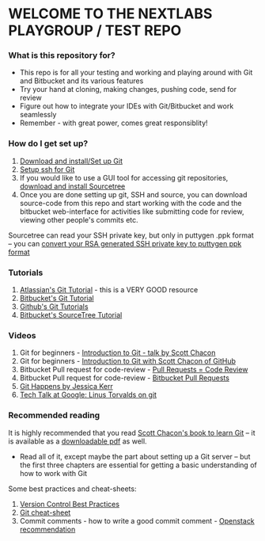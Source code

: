 # WELCOME TO THE NEXTLABS PLAYGROUP / TEST REPO #

### What is this repository for? ###

* This repo is for all your testing and working and playing around with Git and Bitbucket and its various features
* Try your hand at cloning, making changes, pushing code, send for review
* Figure out how to integrate your IDEs with Git/Bitbucket and work seamlessly
* Remember - with great power, comes great responsiblity!

### How do I get set up? ###

1. [Download and install/Set up Git](https://confluence.atlassian.com/bitbucket/set-up-git-744723531.html)
2. [Setup ssh for Git](https://confluence.atlassian.com/bitbucket/set-up-ssh-for-git-728138079.html)
3. If you would like to use a GUI tool for accessing git repositories, [download and install Sourcetree](https://confluence.atlassian.com/bitbucket/set-up-sourcetree-603488472.html)
4. Once you are done setting up git, SSH and source, you can download source-code from this repo and start working with the code and the bitbucket web-interface for activities like submitting code for review, viewing other people's commits etc.

Sourcetree can read your SSH private key, but only in puttygen .ppk format – you can [convert your RSA generated SSH private key to puttygen ppk format](https://sites.google.com/site/xiangyangsite/home/technical-tips/linux-unix/common-tips/how-to-convert-ssh-id_rsa-keys-to-putty-ppk)

### Tutorials ###

1. [Atlassian's Git Tutorial](https://www.atlassian.com/git/tutorials) - this is a VERY GOOD resource
2. [Bitbucket's Git Tutorial](https://confluence.atlassian.com/bitbucket/git-tutorial-keep-track-of-your-space-station-locations-759857287.html)
3. [Github's Git Tutorials](https://help.github.com/articles/good-resources-for-learning-git-and-github)
4. [Bitbucket's SourceTree Tutorial](https://confluence.atlassian.com/bitbucket/sourcetree-tutorial-request-supplies-for-your-space-station-760120235.html)

### Videos ###

1. Git for beginners - [Introduction to Git - talk by Scott Chacon](https://www.youtube.com/watch?v=xbLVvrb2-fY)
2. Git for beginners - [Introduction to Git with Scott Chacon of GitHub](https://www.youtube.com/watch?v=ZDR433b0HJY)
3. Bitbucket Pull request for code-review - [Pull Requests = Code Review](https://www.youtube.com/watch?v=ch2OyGNJpPg)
4. Bitbucket Pull request for code-review - [Bitbucket Pull Requests](https://www.youtube.com/watch?v=ssDHUyrQ8nI)
5. [Git Happens by Jessica Kerr](https://www.youtube.com/watch?v=Dv8I_kfrFWw)
6. [Tech Talk at Google: Linus Torvalds on git](https://www.youtube.com/watch?v=4XpnKHJAok8)

### Recommended reading ###

It is highly recommended that you read [Scott Chacon's book to learn Git](http://git-scm.com/book) – it is available as a [downloadable pdf](https://progit2.s3.amazonaws.com/en/2015-04-01-b8352/progit-en.437.pdf) as well.

* Read all of it, except maybe the part about setting up a Git server – but the first three chapters are essential for getting a basic understanding of how to work with Git

Some best practices and cheat-sheets:

1. [Version Control Best Practices](https://www.git-tower.com/learn/content/02-cheat-sheets/01-git/git-cheat-sheet-large02.png)
2. [Git cheat-sheet](https://www.git-tower.com/learn/content/02-cheat-sheets/01-git/git-cheat-sheet-large01.png)
3. Commit comments - how to write a good commit comment - [Openstack recommendation](https://wiki.openstack.org/wiki/GitCommitMessages)